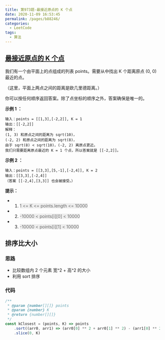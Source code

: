 ```yaml
---
title: 第973题-最接近原点的 K 个点
date: 2020-11-09 16:53:45
permalink: /pages/b88246/
categories:
  - LeetCode
tags:
  - 算法
---
```


## [最接近原点的 K 个点](https://leetcode-cn.com/problems/k-closest-points-to-origin/)

我们有一个由平面上的点组成的列表 points。需要从中找出 K 个距离原点 (0, 0) 最近的点。

（这里，平面上两点之间的距离是欧几里德距离。）

你可以按任何顺序返回答案。除了点坐标的顺序之外，答案确保是唯一的。

**示例 1 ：**

```
输入：points = [[1,3],[-2,2]], K = 1
输出：[[-2,2]]
解释：
(1, 3) 和原点之间的距离为 sqrt(10)，
(-2, 2) 和原点之间的距离为 sqrt(8)，
由于 sqrt(8) < sqrt(10)，(-2, 2) 离原点更近。
我们只需要距离原点最近的 K = 1 个点，所以答案就是 [[-2,2]]。
```

<!-- more -->

**示例 2 ：**

```
输入：points = [[3,3],[5,-1],[-2,4]], K = 2
输出：[[3,3],[-2,4]]
（答案 [[-2,4],[3,3]] 也会被接受。）
```

**提示：**

- 1. <font style="background: #eee; color: #666;"> 1 <= K <= points.length <= 10000 </font>
- 2. <font style="background: #eee; color: #666;"> -10000 < points[i][0] < 10000 </font>
- 3. <font style="background: #eee; color: #666;"> -10000 < points[i][1] < 10000 </font>

## 排序比大小

### 思路

- 比较数组内 2 个元素 宽^2 + 高^2 的大小
- 利用 sort 排序

### 代码

```JavaScript
/**
 * @param {number[][]} points
 * @param {number} K
 * @return {number[][]}
 */
const kClosest = (points, K) => points
    .sort((arr0, arr1) => (arr0[0] ** 2 + arr0[1] ** 2) - (arr1[0] ** 2 + arr1[1] ** 2))
    .slice(0, K)
```
